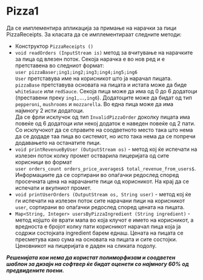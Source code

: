 # Pizza1
Да се имплементира апликација за примање на нарачки за пици PizzaReceipts. За класата да се имплементираат следните методи:

* Конструктор `PizzaReceipts ()`
* `void readOrders (InputStream is)` метод за вчитување на нарачките за пица од влезен поток. Секоја нарачка е во нов ред и е претставена во следниот формат: <br> `user pizzaBaser;ing1;ing2;ing3;ing4;ing5;ing6`<br>`Uѕer` претставува име на корисникот што ја нарачал пицата. `pizzaBase` претставува основата на пицата и истата може да биде `whiteSauce` или `redSauce`. Секоја пица може да има од 0 до 6 додатоци (преставени преку `ing1,`...`,ing6`). Додатоците може да бидат од тип `pepperoni`, `mushrooms` и `mozzarella`. Во една пица може да има најмногу 2 исти додатоци. <br>Да се фрли исклучок од тип `InvalidPizzaOrder` доколку пицата има повеќе од 6 додатоци или некој додаток е наведен повеќе од 2 пати. Со исклучокот да се справите на соодветното место така што нема да се додаде таа пица во системот, но исто така нема да се попречи додавањето на останатите пици.
* `void printRevenueByUser (OutputStream os)` - метод кој ќе испечати на излезен поток колку промет остварила пицеријата од сите корисници во формат<br>`user orders_count orders_price_averages$ total_revenue_from_users$`.<br> Информациите да се сортирани во опаѓачки редослед според просечната цена на нарачаните пици од корисникот. На крај да се испечати и вкупниот промет.
* `void printUserOrders (OutputStream os, String user)` - метод кој ќе ги испечати на излезен поток сите нарачани пици на корисникот `user`, сортирани во опаѓачки редослед според цената на пицата.
* `Map<String, Integer> usersByPizzaIngredient (String ingredient)` - метод којшто ќе врати мапа во која клучот е името на корисникот, а вредноста е бројот колку пати корисникот нарачал пица која ја содржи состојката ingredient барем еднаш.
  Цената на пицата се пресметува како сума на основата на пицата и сите состојки. Ценовникот на пицеријата е даден на сликата подолу.<br>

***Решенијата кои нема да користат полиморфизам и соодветен шаблон за дизајн на софтвер ќе бидат оценети со најмногу 60% од предвидените поени.***